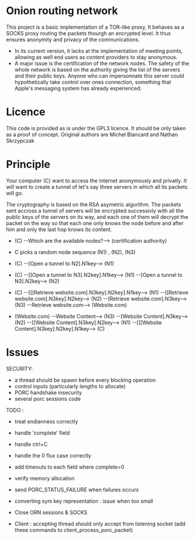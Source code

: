 Onion routing network
=====================

This project is a basic implementation of a TOR-like proxy,
It behaves as a SOCKS proxy routing the packets thourgh an encrypted level. It thus ensures anonymity and privacy of the communications.

* In its current version, it lacks at the implementation of meeting points, allowing as well end users as content providers to stay anonymous.
* A major issue is the certification of the network nodes. The safety of the whole network is based on the authority giving the list of the servers and their public keys. Anyone who can impersonnate this server could hypothetically take control over ones connection, something that Apple's messaging system has already experienced.

Licence
========
This code is provided as is under the GPL3 licence.
It should be only taken as a proof of concept.
Original authors are Michel Blancard and Nathan Skrzypczak



Principle
=========

Your computer (C) want to access the internet anonymously and privatly. It will want to create a tunnel of let's say three servers in which all its packets will go.

The cryptography is based on the RSA asymetric algorithm. The packets sent accross a tunnel of servers will be encrypted successivly with all the public keys of the servers on its way, and each one of them will decrypt the packet on the way so that each one only knows the node before and after him and only the last hop knows its content.

* (C) --Which are the available nodes?--> (certification authority)       
* C picks a random node sequence (N1) , (N2), (N3)
* (C) --[Open a tunnel to N2].N1key--> (N1)
* (C) --[[Open a tunnel to N3].N2key].N1key--> (N1) --[Open a tunnel to N3].N2key--> (N2)
* (C) --[[[Retrieve website.com].N3key].N2key].N1key--> (N1) --[[Retrieve website.com].N3key].N2key--> (N2) --[Retrieve website.com].N3key--> (N3) --Retrieve website.com--> (Website.com)

* (Website.com) --Website Content--> (N3) --[Website Content].N3key--> (N2) --[[Website Content].N3key].N2key--> (N1) --[[[Website Content].N3key].N2key].N1key--> (C)





Issues
======

SECURITY:
* a thread should be spawn before every blocking operation
* control inputs (particularly lengths to allocate)
* PORC handshake insecurity
* several porc sessions code

TODO :
* treat endianness correctly
* handle 'complete' field
* handle ctrl+C
* handle the 0 flux case correctly
* add timeouts to each field where complete=0
* verify memory allocation
* send PORC_STATUS_FAILURE when failures occurs
* converting sym key representation : issue when too small

* Close ORN sessions & SOCKS
* Client : accepting thread should only accept from listening socket
(add these commands to client_process_porc_packet)






